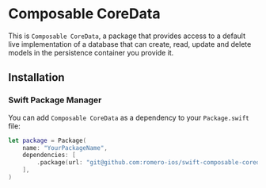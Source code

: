 # Composable CoreData

This is `Composable CoreData`, a package that provides access to a default live implementation of a database that can create, read, update and delete models in the persistence container you provide it.

## Installation

### Swift Package Manager

You can add `Composable CoreData` as a dependency to your `Package.swift` file:

```swift
let package = Package(
    name: "YourPackageName",
    dependencies: [
        .package(url: "git@github.com:romero-ios/swift-composable-coredata.git", from: "0.1.0"),
    ],
)
